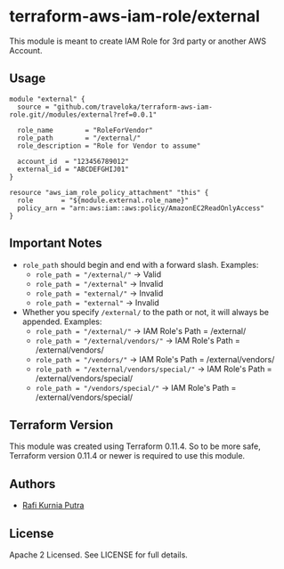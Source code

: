 terraform-aws-iam-role/external
===============================

This module is meant to create IAM Role for 3rd party or another AWS Account.

Usage
-----

```hcl
module "external" {
  source = "github.com/traveloka/terraform-aws-iam-role.git//modules/external?ref=0.0.1"

  role_name        = "RoleForVendor"
  role_path        = "/external/"
  role_description = "Role for Vendor to assume"

  account_id  = "123456789012"
  external_id = "ABCDEFGHIJ01"
}

resource "aws_iam_role_policy_attachment" "this" {
  role       = "${module.external.role_name}"
  policy_arn = "arn:aws:iam::aws:policy/AmazonEC2ReadOnlyAccess"
}
```

Important Notes
---------------

* `role_path` should begin and end with a forward slash. Examples:
  * `role_path = "/external/"` -> Valid
  * `role_path = "/external"` -> Invalid
  * `role_path = "external/"` -> Invalid
  * `role_path = "external"` -> Invalid
* Whether you specify `/external/` to the path or not, it will always be appended. Examples:
  * `role_path = "/external/"` -> IAM Role's Path = /external/
  * `role_path = "/external/vendors/"` -> IAM Role's Path = /external/vendors/
  * `role_path = "/vendors/"` -> IAM Role's Path = /external/vendors/
  * `role_path = "/external/vendors/special/"` -> IAM Role's Path = /external/vendors/special/
  * `role_path = "/vendors/special/"` -> IAM Role's Path = /external/vendors/special/


Terraform Version
-----------------

This module was created using Terraform 0.11.4. 
So to be more safe, Terraform version 0.11.4 or newer is required to use this module.


Authors
-------

* [Rafi Kurnia Putra](https://github.com/rafikurnia)

License
-------

Apache 2 Licensed. See LICENSE for full details.